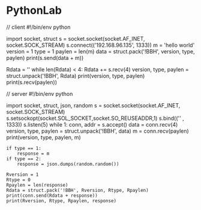 PythonLab
=========
// client
#!/bin/env python

import socket, struct
s = socket.socket(socket.AF_INET, socket.SOCK_STREAM)
s.connect(('192.168.96.135', 1333))
m = 'hello world'
version = 1
type = 1
paylen = len(m)
data = struct.pack('!BBH', version, type, paylen)
print(s.send(data + m))

Rdata = ''
while len(Rdata) < 4:
    Rdata += s.recv(4)
version, type, paylen = struct.unpack('!BBH', Rdata)
print(version, type, paylen)
print(s.recv(paylen))

// server
#!/bin/env python

import socket, struct, json, random
s = socket.socket(socket.AF_INET, socket.SOCK_STREAM)
s.setsockopt(socket.SOL_SOCKET,socket.SO_REUSEADDR,1)
s.bind(('' , 1333))
s.listen(5)
while 1:
    conn, addr = s.accept()
    data = conn.recv(4)
    version, type, paylen = struct.unpack('!BBH', data)
    m = conn.recv(paylen)
    print(version, type, paylen, m)
   
    if type == 1:
        response = m
    if type == 2:
        response = json.dumps(random.random())
     
    Rversion = 1
    Rtype = 0
    Rpaylen = len(response)
    Rdata = struct.pack('!BBH', Rversion, Rtype, Rpaylen)
    print(conn.send(Rdata + response))
    print(Rversion, Rtype, Rpaylen, response)
